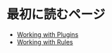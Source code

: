 # 最初に読むページ

* [Working with Plugins](http://eslint.org/docs/developer-guide/working-with-plugins)
* [Working with Rules](http://eslint.org/docs/developer-guide/working-with-rules)
